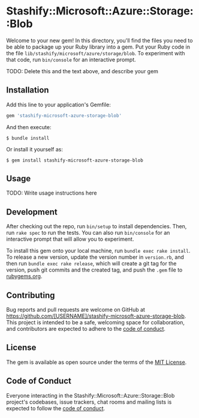 # Stashify::Microsoft::Azure::Storage::Blob

Welcome to your new gem! In this directory, you'll find the files you need to be able to package up your Ruby library into a gem. Put your Ruby code in the file `lib/stashify/microsoft/azure/storage/blob`. To experiment with that code, run `bin/console` for an interactive prompt.

TODO: Delete this and the text above, and describe your gem

## Installation

Add this line to your application's Gemfile:

```ruby
gem 'stashify-microsoft-azure-storage-blob'
```

And then execute:

    $ bundle install

Or install it yourself as:

    $ gem install stashify-microsoft-azure-storage-blob

## Usage

TODO: Write usage instructions here

## Development

After checking out the repo, run `bin/setup` to install dependencies. Then, run `rake spec` to run the tests. You can also run `bin/console` for an interactive prompt that will allow you to experiment.

To install this gem onto your local machine, run `bundle exec rake install`. To release a new version, update the version number in `version.rb`, and then run `bundle exec rake release`, which will create a git tag for the version, push git commits and the created tag, and push the `.gem` file to [rubygems.org](https://rubygems.org).

## Contributing

Bug reports and pull requests are welcome on GitHub at https://github.com/[USERNAME]/stashify-microsoft-azure-storage-blob. This project is intended to be a safe, welcoming space for collaboration, and contributors are expected to adhere to the [code of conduct](https://github.com/[USERNAME]/stashify-microsoft-azure-storage-blob/blob/main/CODE_OF_CONDUCT.md).

## License

The gem is available as open source under the terms of the [MIT License](https://opensource.org/licenses/MIT).

## Code of Conduct

Everyone interacting in the Stashify::Microsoft::Azure::Storage::Blob project's codebases, issue trackers, chat rooms and mailing lists is expected to follow the [code of conduct](https://github.com/[USERNAME]/stashify-microsoft-azure-storage-blob/blob/main/CODE_OF_CONDUCT.md).

